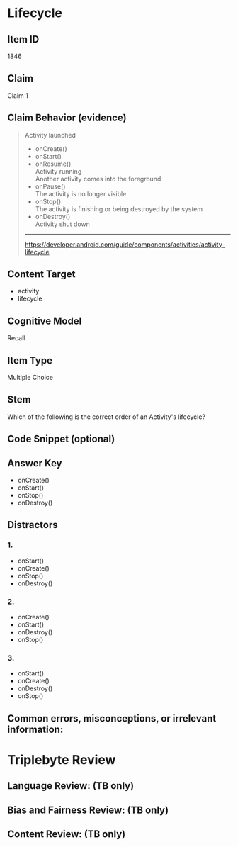 # Lifecycle

## Item ID
1846

## Claim
Claim 1

## Claim Behavior (evidence)
> Activity launched
> * onCreate()
> * onStart()
> * onResume()  
> Activity running  
> Another activity comes into the foreground  
> * onPause()  
> The activity is no longer visible
> * onStop()  
> The activity is finishing or being destroyed by the system
> * onDestroy()  
> Activity shut down  
> ---
> https://developer.android.com/guide/components/activities/activity-lifecycle


## Content Target
* activity
* lifecycle


## Cognitive Model
Recall


## Item Type
Multiple Choice


## Stem
Which of the following is the correct order of an Activity's lifecycle?


## Code Snippet (optional)



## Answer Key
* onCreate()
* onStart()
* onStop()
* onDestroy()


## Distractors
### 1.
* onStart()
* onCreate()
* onStop()
* onDestroy()


### 2.
* onCreate()
* onStart()
* onDestroy()
* onStop()


### 3.
* onStart()
* onCreate()
* onDestroy()
* onStop()


## Common errors, misconceptions, or irrelevant information:



# Triplebyte Review


## Language Review: (TB only)


## Bias and Fairness Review: (TB only)


## Content Review: (TB only)

